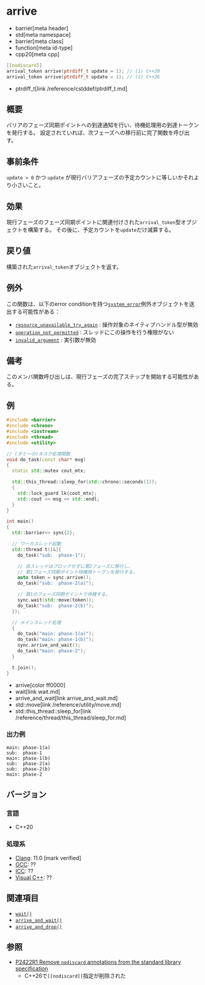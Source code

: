 # arrive
* barrier[meta header]
* std[meta namespace]
* barrier[meta class]
* function[meta id-type]
* cpp20[meta cpp]

```cpp
[[nodiscard]]
arrival_token arrive(ptrdiff_t update = 1); // (1) C++20
arrival_token arrive(ptrdiff_t update = 1); // (1) C++26
```
* ptrdiff_t[link /reference/cstddef/ptrdiff_t.md]

## 概要
バリアのフェーズ同期ポイントへの到達通知を行い、待機処理用の到達トークンを発行する。
設定されていれば、次フェーズへの移行前に完了関数を呼び出す。


## 事前条件
`update > 0` かつ `update` が現行バリアフェーズの予定カウントに等しいかそれより小さいこと。


## 効果
現行フェーズのフェーズ同期ポイントに関連付けされた`arrival_token`型オブジェクトを構築する。
その後に、予定カウントを`update`だけ減算する。


## 戻り値
構築された`arrival_token`オブジェクトを返す。


## 例外
この関数は、以下のerror conditionを持つ[`system_error`](/reference/system_error/system_error.md)例外オブジェクトを送出する可能性がある：

- [`resource_unavailable_try_again`](/reference/system_error/errc.md) : 操作対象のネイティブハンドル型が無効
- [`operation_not_permitted`](/reference/system_error/errc.md) : スレッドにこの操作を行う権限がない
- [`invalid_argument`](/reference/system_error/errc.md) : 実引数が無効


## 備考
このメンバ関数呼び出しは、現行フェーズの完了ステップを開始する可能性がある。


## 例
```cpp example
#include <barrier>
#include <chrono>
#include <iostream>
#include <thread>
#include <utility>

// (ダミーの)タスク処理関数
void do_task(const char* msg)
{
  static std::mutex cout_mtx;

  std::this_thread::sleep_for(std::chrono::seconds(1));
  {
    std::lock_guard lk{cout_mtx};
    std::cout << msg << std::endl;
  }
}

int main()
{
  std::barrier<> sync{2};

  // ワーカスレッド起動
  std::thread t([&]{
    do_task("sub:  phase-1");

    // 自スレッドはブロックせずに第2フェーズに移行し、
    // 第1フェーズ同期ポイント待機用トークンを発行する。
    auto token = sync.arrive();
    do_task("sub:  phase-2(a)");

    // 第1のフェーズ同期ポイントで待機する。
    sync.wait(std::move(token));
    do_task("sub:  phase-2(b)");
  });

  // メインスレッド処理
  {
    do_task("main: phase-1(a)");
    do_task("main: phase-1(b)");
    sync.arrive_and_wait();
    do_task("main: phase-2");
  }

  t.join();
}
```
* arrive[color ff0000]
* wait[link wait.md]
* arrive_and_wait[link arrive_and_wait.md]
* std::move[link /reference/utility/move.md]
* std::this_thread::sleep_for[link /reference/thread/this_thread/sleep_for.md]

### 出力例
```
main: phase-1(a)
sub:  phase-1
main: phase-1(b)
sub:  phase-2(a)
sub:  phase-2(b)
main: phase-2
```


## バージョン
### 言語
- C++20

### 処理系
- [Clang](/implementation.md#clang): 11.0 [mark verified]
- [GCC](/implementation.md#gcc): ??
- [ICC](/implementation.md#icc): ??
- [Visual C++](/implementation.md#visual_cpp): ??


## 関連項目
- [`wait()`](wait.md)
- [`arrive_and_wait()`](arrive_and_wait.md)
- [`arrive_and_drop()`](arrive_and_drop.md)


## 参照
- [P2422R1 Remove `nodiscard` annotations from the standard library specification](https://open-std.org/jtc1/sc22/wg21/docs/papers/2024/p2422r1.html)
    - C++26で`[[nodiscard]]`指定が削除された
